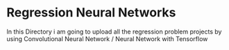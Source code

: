 # Regression Neural Networks

In this Directory i am going to upload all the regression problem projects by using Convolutional Neural Network / Neural Network with Tensorflow 
